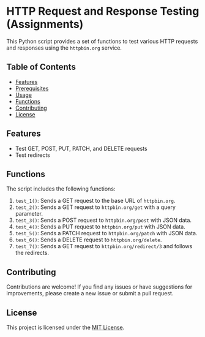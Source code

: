 # HTTP Request and Response Testing (Assignments)

This Python script provides a set of functions to test various HTTP requests and responses using the `httpbin.org` service.

## Table of Contents
- [Features](#features)
- [Prerequisites](#prerequisites)
- [Usage](#usage)
- [Functions](#functions)
- [Contributing](#contributing)
- [License](#license)

## Features
- Test GET, POST, PUT, PATCH, and DELETE requests
- Test redirects

   
## Functions
The script includes the following functions:

1. `test_1()`: Sends a GET request to the base URL of `httpbin.org`.
2. `test_2()`: Sends a GET request to `httpbin.org/get` with a query parameter.
3. `test_3()`: Sends a POST request to `httpbin.org/post` with JSON data.
4. `test_4()`: Sends a PUT request to `httpbin.org/put` with JSON data.
5. `test_5()`: Sends a PATCH request to `httpbin.org/patch` with JSON data.
6. `test_6()`: Sends a DELETE request to `httpbin.org/delete`.
7. `test_7()`: Sends a GET request to `httpbin.org/redirect/3` and follows the redirects.

## Contributing
Contributions are welcome! If you find any issues or have suggestions for improvements, please create a new issue or submit a pull request.

## License
This project is licensed under the [MIT License](LICENSE).
